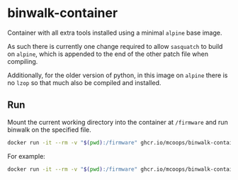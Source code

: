# binwalk-container

Container with all extra tools installed using a minimal `alpine` base image.

As such there is currently one change required to allow `sasquatch` to build on `alpine`, which is appended to the end of the other patch file when compiling.

Additionally, for the older version of python, in this image on `alpine` there is no `lzop` so that much also be compiled and installed.

## Run

Mount the current working directory into the container at `/firmware` and run binwalk on the specified file. 

```sh
docker run -it --rm -v "$(pwd):/firmware" ghcr.io/mcoops/binwalk-container:latest <args> <file>
```
For example:

```sh
docker run -it --rm -v "$(pwd):/firmware" ghcr.io/mcoops/binwalk-container:latest -Me firmware.bin
```